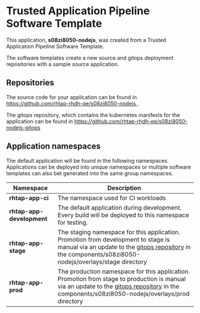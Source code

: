 # Trusted Application Pipeline Software Template

This application, **s08zi8050-nodejs**, was created from a Trusted Application Pipeline Software Template.

The software templates create a new source and gitops deployment repositories with a sample source application. 

## Repositories

The source code for your application can be found in [https://github.com/rhtap-rhdh-qe/s08zi8050-nodejs ](https://github.com/rhtap-rhdh-qe/s08zi8050-nodejs ).
 
The gitops repository, which contains the kubernetes manifests for the application can be found in 
[https://github.com/rhtap-rhdh-qe/s08zi8050-nodejs-gitops ](https://github.com/rhtap-rhdh-qe/s08zi8050-nodejs-gitops ) 

## Application namespaces 

The default application will be found in the following namespaces. Applications can be deployed into unique namespaces or multiple software templates can also bet generated into the same group namespaces.  

|  Namespace   |  Description   |  
| -------- | -------- |
| **rhtap-app-ci** | The namespace used for CI workloads |
| **rhtap-app-development** | The default application during development. Every build will be deployed to this namespace for testing. |
| **rhtap-app-stage** | The staging namespace for this application. Promotion from development to stage is manual via an update to the [gitops repository](https://github.com/rhtap-rhdh-qe/s08zi8050-nodejs-gitops ) in the components/s08zi8050-nodejs/overlays/stage directory |
| **rhtap-app-prod** | The production namespace for this application. Promotion from stage to production is manual via an update to the [gitops repository](https://github.com/rhtap-rhdh-qe/s08zi8050-nodejs-gitops ) in the components/s08zi8050-nodejs/overlays/prod directory |